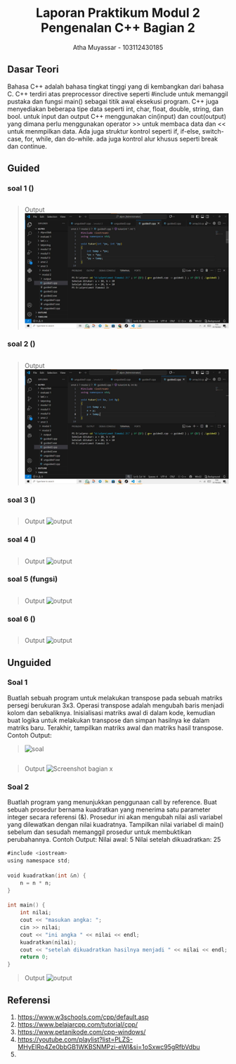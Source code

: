 # <h1 align="center">Laporan Praktikum Modul 2 <br> Pengenalan C++ Bagian 2 </h1>
<p align="center">Atha Muyassar - 103112430185</p>

## Dasar Teori

Bahasa C++ adalah bahasa tingkat tinggi yang di kembangkan dari bahasa C. C++ terdiri atas preprocessor directive seperti #include <iostream> untuk memanggil pustaka dan fungsi main() sebagai titik awal eksekusi program. C++ juga menyediakan beberapa tipe data seperti int, char, float, double, string, dan bool. untuk input dan output C++ menggunakan cin(input) dan cout(output) yang dimana perlu menggunakan operator >> untuk membaca data dan << untuk menmpilkan data. Ada juga struktur kontrol seperti if, if-else, switch-case, for, while, dan do-while. ada juga kontrol alur khusus seperti break dan continue.

## Guided

### soal 1 ()

```go

```
>Output
>![output](output/gu_1.jpg)

### soal 2 ()

```go

```
>Output
>![output](output/gu_2.jpg)

### soal 3 ()

```go

```
>Output
>![output](output/gu_3.jpg)

### soal 4 ()

```go

```
>Output
>![output](output/gu_4.jpg)

### soal 5 (fungsi)

```go

```
>Output
>![output](output/gu_5.jpg)

### soal 6 ()

```go

```
>Output
>![output](output/gu_6.jpg)

## Unguided

### Soal 1
Buatlah sebuah program untuk melakukan transpose pada sebuah matriks persegi berukuran 3x3. Operasi transpose adalah mengubah baris menjadi kolom dan sebaliknya. Inisialisasi matriks awal di dalam kode, kemudian buat logika untuk melakukan transpose dan simpan hasilnya ke dalam matriks baru. Terakhir, tampilkan matriks awal dan matriks hasil transpose.
Contoh Output:
>![soal](output/ngu!.jpg)

```go

```

> Output
> ![Screenshot bagian x](output/2.jpg)

### Soal 2
Buatlah program yang menunjukkan penggunaan call by reference. Buat sebuah prosedur bernama kuadratkan yang menerima satu parameter integer secara referensi (&). Prosedur ini akan mengubah nilai asli variabel yang dilewatkan dengan nilai kuadratnya. Tampilkan nilai variabel di main() sebelum dan sesudah memanggil prosedur untuk membuktikan perubahannya. 
Contoh Output:
Nilai awal: 5
Nilai setelah dikuadratkan: 25
```go
#include <iostream>
using namespace std;

void kuadratkan(int &n) {
    n = n * n;
}

int main() {
    int nilai;
    cout << "masukan angka: ";
    cin >> nilai;
    cout << "ini angka " << nilai << endl;
    kuadratkan(nilai);
    cout << "setelah dikuadratkan hasilnya menjadi " << nilai << endl;
    return 0;
}
```

> Output
> ![output](output/image.png)

## Referensi

1. https://www.w3schools.com/cpp/default.asp
2. https://www.belajarcpp.com/tutorial/cpp/
3. https://www.petanikode.com/cpp-windows/
4. https://youtube.com/playlist?list=PLZS-MHyEIRo4Ze0bbGB1WKBSNMPzi-eWI&si=1oSxwc95gRfbVdbu
5. 
